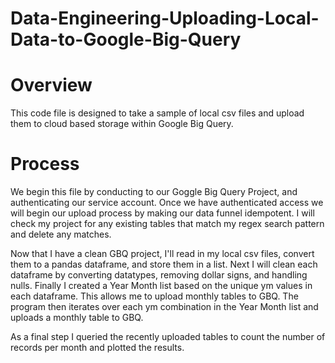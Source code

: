 # Data-Engineering-Uploading-Local-Data-to-Google-Big-Query

# Overview

This code file is designed to take a sample of local csv files and upload them to cloud based storage within Google Big Query.

# Process

We begin this file by conducting to our Goggle Big Query Project, and authenticating our service account. Once we have authenticated access we will begin our upload process by making our data funnel idempotent. I will check my project for any existing tables that match my regex search pattern and delete any matches.

Now that I have a clean GBQ project, I'll read in my local csv files, convert them to a pandas dataframe, and store them in a list. Next I will clean each dataframe by converting datatypes, removing dollar signs, and handling nulls. Finally I created a Year Month list based on the unique ym values in each dataframe. This allows me to upload monthly tables to GBQ. The program then iterates over each ym combination in the Year Month list and uploads a monthly table to GBQ.

As a final step I queried the recently uploaded tables to count the number of records per month and plotted the results.

